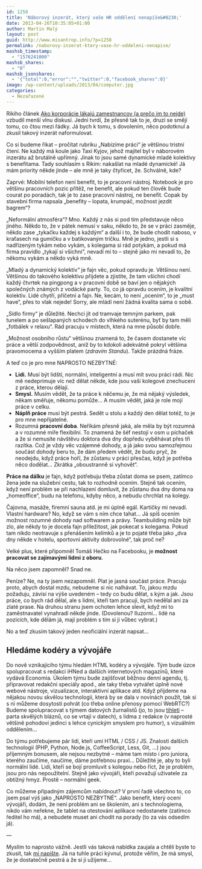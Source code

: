 ```yaml
---
id: 1258
title: 'Náborový inzerát, který vaše HR oddělení nenapíše&#8230;'
date: 2013-04-26T10:35:05+01:00
author: Martin Malý
layout: post
guid: http://www.misantrop.info/?p=1258
permalink: /naborovy-inzerat-ktery-vase-hr-oddeleni-nenapise/
mashsb_timestamp:
  - "1576241000"
mashsb_shares:
  - "0"
mashsb_jsonshares:
  - '{"total":0,"error":"","twitter":0,"facebook_shares":0}'
image: /wp-content/uploads/2013/04/computer.jpg
categories:
  - Nezařazené
---
```

Rikiho článek [Ako korporácie lákajú zamestnancov (a prečo im to nejde)](http://content.fczbkk.com/ako-korporacie-lakaju-zamestnancov-a-preco-im-to-nejde/) vzbudil menší vlnu diskusí. Jedni tvrdí, že přesně tak to je, druzí se smějí tomu, co čtou mezi řádky. Já bych k tomu, s dovolením, něco podotknul a zkusil takový inzerát naformulovat.

<!--more-->

Co si budeme říkat &#8211; pročítat rubriku &#8222;Nabízíme práci&#8220; je většinou tristní čtení. Ne každý má koule jako Taxi Kyjov, jehož majitel byl v náborovém inzerátu až brutálně upřímný. Jinak to jsou samé dynamické mladé kolektivy s benefitama. Tady souhlasím s Rikim: nakašlat na mladé dynamické! Já mám priority někde jinde &#8211; ale mně je taky čtyřicet, že. Schválně, kde?

Zaprvé: Mobilní telefon není benefit, to je pracovní nástroj. Notebook je pro většinu pracovních pozic přítěž, ne benefit, ale pokud ten člověk bude courat po poradách, tak je to zase pracovní nástroj, ne benefit. Copak by stavební firma napsala &#8222;benefity &#8211; lopata, krumpáč, možnost jezdit bagrem&#8220;?

&#8222;Neformální atmosféra&#8220;? Mno. Každý z nás si pod tím představuje něco jiného. Někdo to, že v pátek nemusí v saku, někdo to, že se v práci zasměje, někdo zase &#8222;tykačku každej s každým&#8220; a další i to, že bude chodit naboso, v kraťasech na gumičku a v batikovaným tričku. Mně je jedno, jestli si s nadřízeným tykám nebo vykám, s kolegama si rád potykám, a pokud má firma pravidlo &#8222;tykají si všichni&#8220;, nevadí mi to &#8211; stejně jako mi nevadí to, že někomu vykám a někdo vyká mně.

&#8222;Mladý a dynamický kolektiv&#8220; je fajn věc, pokud opravdu je. Většinou není. Většinou do takového kolektivu přijdete a zjistíte, že tam všichni chodí každý čtvrtek na pingpong a v pracovní době se baví jen o nějakých společných známých z vodácké party. To, co já opravdu ocením, je kvalitní kolektiv. Lidé chytří, příčetní a fajn. Ne, kecám, to není &#8222;ocením&#8220;, to je &#8222;must have&#8220;, přes to vlak nejede! Sorry, ale mládí není žádná kvalita sama o sobě.

&#8222;Sídlo firmy&#8220; je důležité. Nechci jít od tramvaje temným parkem, pak tunelem a po sešlapaných schodech do vlhkého suterénu, byť by tam měli &#8222;fotbálek v relaxu&#8220;. Rád pracuju v místech, která na mne působí dobře.

&#8222;Možnost osobního růstu&#8220; většinou znamená to, že časem dostanete víc práce a větší zodpovědnost, aniž by to kdokoli adekvátně pokryl většíma pravomocema a vyšším platem (_zdravím Standu_). Takže prázdná fráze.

A teď co je pro mne NAPROSTO NEZBYTNÉ:

  * **Lidi.** Musí být lidští, normální, inteligentní a musí mít svou práci rádi. Nic mě nedeprimuje víc než dělat někde, kde jsou vaši kolegové znechuceni z práce, kterou dělají.
  * **Smysl.** Musím vědět, že ta práce k něčemu je, že má nějaký výsledek, někam směřuje, někomu pomůže&#8230; A musím vědět, jaká je role mojí práce v celku.
  * **Náplň práce** musí být pestrá. Sedět u stolu a každý den dělat totéž, to je pro mne nepřijatelné.
  * Rozumná **pracovní doba**. Neříkám přesně jaká, ale měla by být rozumná a v rozumné míře flexibilní. To znamená že šéf nestojí v osm u píchaček a že si nemusíte návštěvu doktora dva dny dopředu vyběhávat přes tři razítka. Což je vždy věc vzájemné dohody, a já jako svou samozřejmou součást dohody beru to, že dám předem vědět, že budu pryč, že neodejdu, když práce hoří, že zůstanu v práci přesčas, když je potřeba něco dodělat&#8230; Zkrátka &#8222;oboustranně si vyhovět&#8220;.

**Práce na dálku** je fajn, když potřebuju třeba zůstat doma se psem, zatímco žena jede na služební cestu, tak to rozhodně ocením. Stejně tak ocením, když není problém se při nachlazení domluvit, že zůstanu dva dny doma na &#8222;homeoffice&#8220;, budu na telefonu, kdyby něco, a nebudu chrchlat na kolegy.

Čajovna, masáže, firemní sauna atd. je mi úplně egál. Kartičky mi nevadí. Vlastní hardware? No, když se vám s ním chce tahat&#8230; Já spíš ocením možnost rozumné dohody nad softwarem a právy. Teambuilding může být zlo, ale někdy to je docela fajn příležitost, jak pokecat s kolegama. Pokud tam nikdo neotravuje s přenášením kelímků a je to pojaté třeba jako &#8222;dva dny někde v hotelu, sportovní aktivity dobrovolné&#8220;, tak proč ne?

Velké plus, které připomněl Tomáš Hečko na Facebooku, je **možnost pracovat se zajímavými lidmi z oboru**.

Na něco jsem zapomněl? Snad ne.

Peníze? Ne, na ty jsem nezapomněl. Plat je jasná součást práce. Pracuju proto, abych dostal mzdu, nebudeme si nic nalhávat. To, jakou mzdu požaduju, závisí na výše uvedeném &#8211; tedy co budu dělat, s kým a jak. Jsou práce, co bych rád dělal, ale s lidmi, kteří tam pracují, bych nedělal ani za zlaté prase. Na druhou stranu jsem ochoten lehce slevit, když mi to zaměstnavatel vynahradí někde jinde. (Dovolenou? Iluzorní&#8230; lidé na pozicích, kde dělám já, mají problém s tím si ji vůbec vybrat.)

No a teď zkusím takový jeden neoficiální inzerát napsat&#8230;

## Hledáme kodéry a vývojáře

Do nově vznikajícího týmu hledám HTML kodéry a vývojáře. Tým bude úzce spolupracovat s redakcí iHNed a dalších internetových magazínů, které vydává Economia. Úkolem týmu bude zajišťovat běžnou denní agendu, tj. připravovat redakční speciály apod., ale taky třeba vytvářet úplně nové webové nástroje, vizualizace, interaktivní aplikace atd. Když přijdeme na nějakou novou skvělou technologii, která by se dala v novinách použít, tak si s ní můžeme dosytosti pohrát (co třeba online přenosy pomocí WebRTC?) Budeme spolupracovat s týmem datových žurnalistů (jo, to jsou [tihleti](http://data.blog.ihned.cz/c1-59756280-datablog-v-cislech) &#8211; parta skvělých bláznů, co se vrtají v datech), s lidma z redakce (v naprosté většině pohodoví jedinci s lehce cynickým smyslem pro humor), s vizuálním oddělením&#8230;

Do týmu potřebujeme pár lidí, kteří umí HTML / CSS / JS. Znalosti dalších technologií (PHP, Python, Node.js, CoffeeScript, Less, Git, &#8230;) jsou příjemným bonusem, ale nejsou nezbytné &#8211; máme tam místo i pro juniora, kterého zaučíme, naučíme, dáme potřebnou praxi&#8230; Důležité je, aby to byli normální lidé. Lidi, kteří se bojí promluvit s kolegou nebo říct, že je problém, jsou pro nás nepoužitelní. Stejně jako vývojáři, kteří považují uživatele za obtížný hmyz. Prostě &#8211; normální geek.

Co můžeme případným zájemcům nabídnout? V první řadě všechno to, co jsem psal výš jako &#8222;NAPROSTO NEZBYTNÉ&#8220;. Jako benefit, který ocení vývojáři, dodám, že není problém ani se školením, ani s technologiema, nikdo vám neřekne, že tablet na otestování aplikace nedostanete (zatímco ředitel ho má), a nebudete muset ani chodit na porady (to za vás odsedím já).

&#8212;

Myslím to naprosto vážně. Jestli vás taková nabídka zaujala a chtěli byste to zkusit, tak [mi napište](mailto:martin.maly@economia.cz). Já na tuhle práci kývnul, protože věřím, že má smysl, že je dostatečně pestrá a že si ji užijeme&#8230;